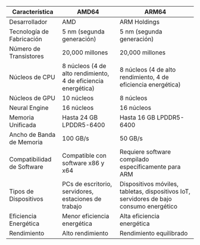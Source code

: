 
| Característica             | AMD64                                                         | ARM64                                                                                   |
| -------------------------- | ------------------------------------------------------------- | --------------------------------------------------------------------------------------- |
| Desarrollador              | AMD                                                           | ARM Holdings                                                                            |
| Tecnología de Fabricación  | 5 nm (segunda generación)                                     | 5 nm (segunda generación)                                                               |
| Número de Transistores     | 20,000 millones                                               | 20,000 millones                                                                         |
| Núcleos de CPU             | 8 núcleos (4 de alto rendimiento, 4 de eficiencia energética) | 8 núcleos (4 de alto rendimiento, 4 de eficiencia energética)                           |
| Núcleos de GPU             | 10 núcleos                                                    | 8 núcleos                                                                               |
| Neural Engine              | 16 núcleos                                                    | 16 núcleos                                                                              |
| Memoria Unificada          | Hasta 24 GB LPDDR5-6400                                       | Hasta 16 GB LPDDR5-6400                                                                 |
| Ancho de Banda de Memoria  | 100 GB/s                                                      | 50 GB/s                                                                                 |
| Compatibilidad de Software | Compatible con software x86 y x64                             | Requiere software compilado específicamente para ARM                                    |
| Tipos de Dispositivos      | PCs de escritorio, servidores, estaciones de trabajo          | Dispositivos móviles, tabletas, dispositivos IoT, servidores de bajo consumo energético |
| Eficiencia Energética      | Menor eficiencia energética                                   | Alta eficiencia energética                                                              |
| Rendimiento                | Alto rendimiento                                              | Rendimiento equilibrado                                                                 |
